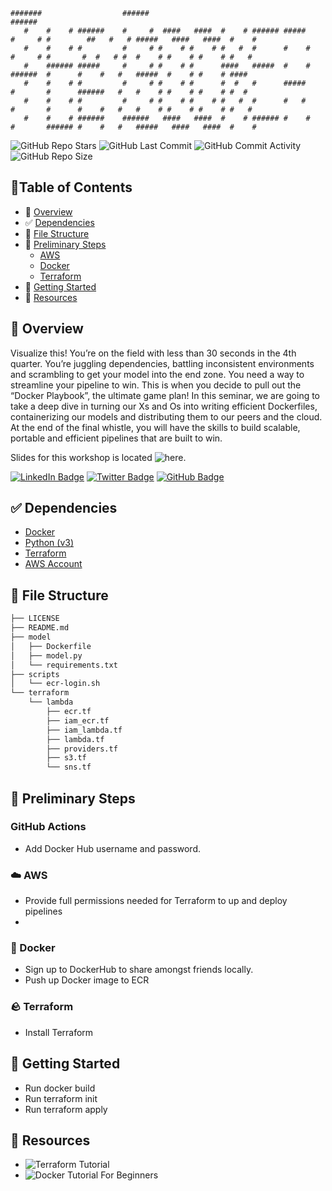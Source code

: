 ```
#######                  ######                                        ######                                                  
   #    #    # ######    #     #  ####   ####  #    # ###### #####     #     # #        ##   #   # #####   ####   ####  #    # 
   #    #    # #         #     # #    # #    # #   #  #      #    #    #     # #       #  #   # #  #    # #    # #    # #   #  
   #    ###### #####     #     # #    # #      ####   #####  #    #    ######  #      #    #   #   #####  #    # #    # ####   
   #    #    # #         #     # #    # #      #  #   #      #####     #       #      ######   #   #    # #    # #    # #  #   
   #    #    # #         #     # #    # #    # #   #  #      #   #     #       #      #    #   #   #    # #    # #    # #   #  
   #    #    # ######    ######   ####   ####  #    # ###### #    #    #       ###### #    #   #   #####   ####   ####  #    # 
```


<p align="center">

![GitHub Repo Stars](https://img.shields.io/github/stars/thestrugglingblack/the-docker-playbook)
![GitHub Last Commit](https://img.shields.io/github/last-commit/thestrugglingblack/the-docker-playbook)
![GitHub Commit Activity](https://img.shields.io/github/commit-activity/m/thestrugglingblack/the-docker-playbook)
![GitHub Repo Size](https://img.shields.io/github/repo-size/thestrugglingblack/the-docker-playbook)
</p>

## 📍Table of Contents
* 👋 [Overview](#-overview)
* ✅ [Dependencies](#-dependencies)
* 🌵 [File Structure](#-file-structure)
* 🏃 [Preliminary Steps](#-preliminary-steps)
  * [AWS](#-aws)
  * [Docker](#-docker)
  * [Terraform](#-terraform)
* 🚀 [Getting Started](#getting-started)
* 📑 [Resources](#-resources)


## 👋 Overview
Visualize this! You’re on the field with less than 30 seconds in the 4th quarter. You’re juggling dependencies, battling inconsistent environments and scrambling to get your model into the end zone. You need a way to streamline your pipeline to win. This is when you decide to pull out the “Docker Playbook”, the ultimate game plan! In this seminar, we are going to take a deep dive in turning our Xs and Os into writing efficient Dockerfiles, containerizing our models and distributing them to our peers and the cloud.  At the end of the final whistle, you will have the skills to build scalable, portable and efficient pipelines that are built to win.

Slides for this workshop is located ![here]().

[![LinkedIn Badge](https://img.shields.io/badge/LinkedIn-0077B5?style=flat&logo=linkedin&logoColor=white)](https://www.linkedin.com/in/zuri-hunter-748ba514)
[![Twitter Badge](https://img.shields.io/badge/Twitter-1DA1F2?style=flat&logo=twitter&logoColor=white)](https://x.com/ZuriHunter)
[![GitHub Badge](https://img.shields.io/badge/GitHub-100000?style=flat&logo=github&logoColor=white)](https://github.com/thestrugglingblack)

## ✅ Dependencies
* [Docker](https://www.docker.com/get-started/)
* [Python (v3)](https://www.python.org/downloads/)
* [Terraform](https://developer.hashicorp.com/terraform/install)
* [AWS Account](https://docs.aws.amazon.com/accounts/latest/reference/manage-acct-creating.html)


## 🌵 File Structure
```txt
├── LICENSE
├── README.md
├── model
│   ├── Dockerfile
│   ├── model.py
│   └── requirements.txt
├── scripts
│   └── ecr-login.sh
└── terraform
    └── lambda
        ├── ecr.tf
        ├── iam_ecr.tf
        ├── iam_lambda.tf
        ├── lambda.tf
        ├── providers.tf
        ├── s3.tf
        └── sns.tf
```

##  🏃 Preliminary Steps

### GitHub Actions 
- Add Docker Hub username and password. 

### ☁️ AWS 
- Provide full permissions needed for Terraform to up and deploy pipelines
- 
### 🐳 Docker 
- Sign up to DockerHub to share amongst friends locally.
- Push up Docker image to ECR

### 🪨 Terraform 
- Install Terraform

## 🚀 Getting Started
- Run docker build 
- Run terraform init
- Run terraform apply

## 📑 Resources
* ![Terraform Tutorial](https://spacelift.io/blog/terraform-tutorial)
* ![Docker Tutorial For Beginners](https://www.youtube.com/watch?v=fqMOX6JJhGo)

